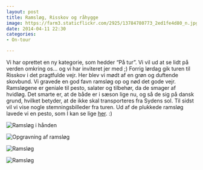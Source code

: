 ```yaml
---
layout: post
title: Ramsløg, Risskov og råhygge
image: https://farm3.staticflickr.com/2925/13784780773_2ed1fe4d80_n.jpg
date: 2014-04-11 22:30
categories:
- On-tour

---
```

Vi har oprettet en ny kategorie, som hedder “På tur”. Vi vil ud at se lidt på verden omkring os... og vi har inviteret jer med ;) Forrig lørdag gik turen til Risskov i det pragtfulde vejr. Her blev vi mødt af en grøn og duftende skovbund. Vi gravede en god favn ramsløg op og nød det gode vejr. Ramsløgene er geniale til pesto, salater og tilbehør, da de smager af hvidløg. Det smarte er, at de både er i sæson lige nu, og så de sig på dansk grund, hvilket betyder, at de ikke skal transporteres fra Sydens sol. 
Til sidst vil vi vise nogle stemningsbilleder fra turen. Ud af de plukkede ramsløg lavede vi en pesto, som I kan se lige [her](http://www.femmefood.com/2014/04/ramsloegpesto/). :)

![Ramsløg i hånden](https://farm3.staticflickr.com/2925/13784780773_2ed1fe4d80_z.jpg)

![Opgravning af ramsløg](https://farm8.staticflickr.com/7312/13784781283_b6f75334c7_z.jpg)

![Ramsløg](https://farm3.staticflickr.com/2863/13785106364_8d64118c3d_o.png)

![Ramsløg](https://farm3.staticflickr.com/2828/13785106804_05da7c8811_o.png)


